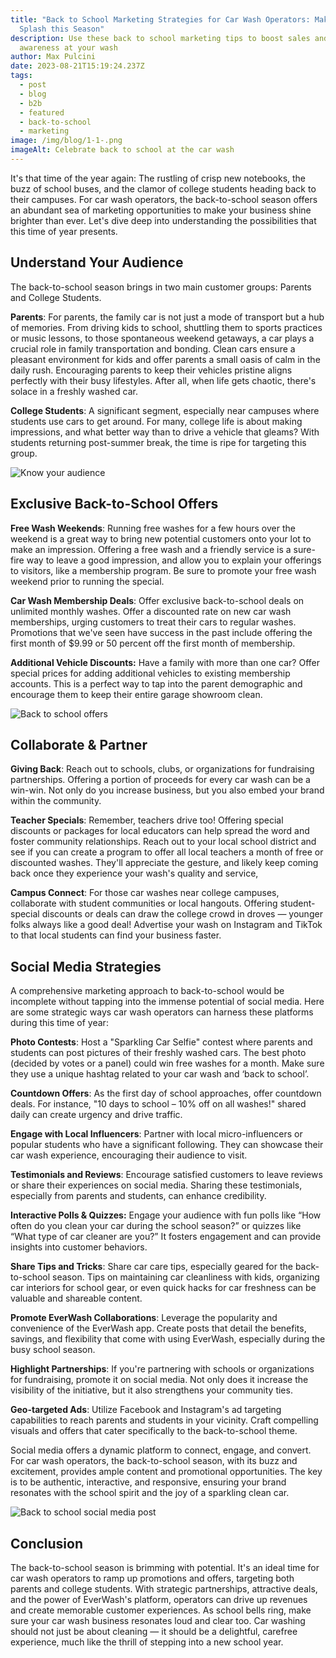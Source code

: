 ```yaml
---
title: "Back to School Marketing Strategies for Car Wash Operators: Making a
  Splash this Season"
description: Use these back to school marketing tips to boost sales and
  awareness at your wash
author: Max Pulcini
date: 2023-08-21T15:19:24.237Z
tags:
  - post
  - blog
  - b2b
  - featured
  - back-to-school
  - marketing
image: /img/blog/1-1-.png
imageAlt: Celebrate back to school at the car wash
---
```

It's that time of the year again: The rustling of crisp new notebooks, the buzz of school buses, and the clamor of college students heading back to their campuses. For car wash operators, the back-to-school season offers an abundant sea of marketing opportunities to make your business shine brighter than ever. Let's dive deep into understanding the possibilities that this time of year presents.

## Understand Your Audience

The back-to-school season brings in two main customer groups: Parents and College Students. 

**Parents**: For parents, the family car is not just a mode of transport but a hub of memories. From driving kids to school, shuttling them to sports practices or music lessons, to those spontaneous weekend getaways, a car plays a crucial role in family transportation and bonding. Clean cars ensure a pleasant environment for kids and offer parents a small oasis of calm in the daily rush. Encouraging parents to keep their vehicles pristine aligns perfectly with their busy lifestyles. After all, when life gets chaotic, there's solace in a freshly washed car.

**College Students**: A significant segment, especially near campuses where students use cars to get around. For many, college life is about making impressions, and what better way than to drive a vehicle that gleams? With students returning post-summer break, the time is ripe for targeting this group.

![Know your audience](/img/blog/3.png "Know your audience")

## Exclusive Back-to-School Offers

**Free Wash Weekends**: Running free washes for a few hours over the weekend is a great way to bring new potential customers onto your lot to make an impression. Offering a free wash and a friendly service is a sure-fire way to leave a good impression, and allow you to explain your offerings to visitors, like a membership program. Be sure to promote your free wash weekend prior to running the special.

**Car Wash Membership Deals**: Offer exclusive back-to-school deals on unlimited monthly washes. Offer a discounted rate on new car wash memberships, urging customers to treat their cars to regular washes. Promotions that we've seen have success in the past include offering the first month of $9.99 or 50 percent off the first month of membership.

**Additional Vehicle Discounts:** Have a family with more than one car? Offer special prices for adding additional vehicles to existing membership accounts. This is a perfect way to tap into the parent demographic and encourage them to keep their entire garage showroom clean.

![Back to school offers](/img/blog/2-1-.png "Back to school offers")

## Collaborate & Partner

**Giving Back**: Reach out to schools, clubs, or organizations for fundraising partnerships. Offering a portion of proceeds for every car wash can be a win-win. Not only do you increase business, but you also embed your brand within the community.

**Teacher Specials**: Remember, teachers drive too! Offering special discounts or packages for local educators can help spread the word and foster community relationships. Reach out to your local school district and see if you can create a program to offer all local teachers a month of free or discounted washes. They'll appreciate the gesture, and likely keep coming back once they experience your wash's quality and service,

**Campus Connect**: For those car washes near college campuses, collaborate with student communities or local hangouts. Offering student-special discounts or deals can draw the college crowd in droves — younger folks always like a good deal! Advertise your wash on Instagram and TikTok to that local students can find your business faster. 

## Social Media Strategies

A comprehensive marketing approach to back-to-school would be incomplete without tapping into the immense potential of social media. Here are some strategic ways car wash operators can harness these platforms during this time of year:

**Photo Contests**: Host a "Sparkling Car Selfie" contest where parents and students can post pictures of their freshly washed cars. The best photo (decided by votes or a panel) could win free washes for a month. Make sure they use a unique hashtag related to your car wash and ‘back to school’.

**Countdown Offers**: As the first day of school approaches, offer countdown deals. For instance, "10 days to school – 10% off on all washes!" shared daily can create urgency and drive traffic.

**Engage with Local Influencers**: Partner with local micro-influencers or popular students who have a significant following. They can showcase their car wash experience, encouraging their audience to visit.

**Testimonials and Reviews**: Encourage satisfied customers to leave reviews or share their experiences on social media. Sharing these testimonials, especially from parents and students, can enhance credibility.

**Interactive Polls & Quizzes:** Engage your audience with fun polls like “How often do you clean your car during the school season?” or quizzes like “What type of car cleaner are you?” It fosters engagement and can provide insights into customer behaviors.

**Share Tips and Tricks**: Share car care tips, especially geared for the back-to-school season. Tips on maintaining car cleanliness with kids, organizing car interiors for school gear, or even quick hacks for car freshness can be valuable and shareable content.

**Promote EverWash Collaborations**: Leverage the popularity and convenience of the EverWash app. Create posts that detail the benefits, savings, and flexibility that come with using EverWash, especially during the busy school season.

**Highlight Partnerships**: If you're partnering with schools or organizations for fundraising, promote it on social media. Not only does it increase the visibility of the initiative, but it also strengthens your community ties.

**Geo-targeted Ads**: Utilize Facebook and Instagram's ad targeting capabilities to reach parents and students in your vicinity. Craft compelling visuals and offers that cater specifically to the back-to-school theme.

Social media offers a dynamic platform to connect, engage, and convert. For car wash operators, the back-to-school season, with its buzz and excitement, provides ample content and promotional opportunities. The key is to be authentic, interactive, and responsive, ensuring your brand resonates with the school spirit and the joy of a sparkling clean car.

![Back to school social media post](/img/blog/5.png "Back to school social media post")

## Conclusion

The back-to-school season is brimming with potential. It's an ideal time for car wash operators to ramp up promotions and offers, targeting both parents and college students. With strategic partnerships, attractive deals, and the power of EverWash's platform, operators can drive up revenues and create memorable customer experiences. As school bells ring, make sure your car wash business resonates loud and clear too. Car washing should not just be about cleaning — it should be a delightful, carefree experience, much like the thrill of stepping into a new school year.